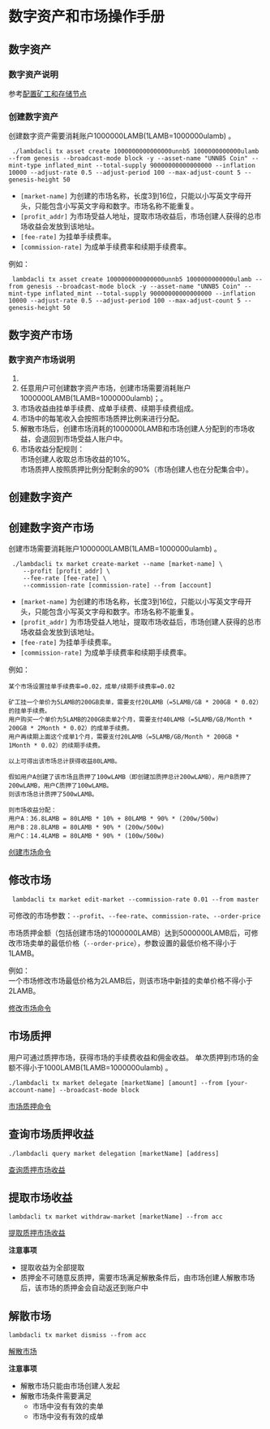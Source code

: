 # 数字资产和市场操作手册

## 数字资产
### 数字资产说明
参考[配置矿工和存储节点](Asset-Manage-Guide.md)  

### 创建数字资产
创建数字资产需要消耗账户1000000LAMB(1LAMB=1000000ulamb) 。

```
 ./lambdacli tx asset create 1000000000000000unnb5 1000000000000ulamb --from genesis --broadcast-mode block -y --asset-name "UNNB5 Coin" --mint-type inflated_mint --total-supply 90000000000000000 --inflation 10000 --adjust-rate 0.5 --adjust-period 100 --max-adjust-count 5 --genesis-height 50
```
- `[market-name]` 为创建的市场名称，长度3到16位，只能以小写英文字母开头，只能包含小写英文字母和数字。市场名称不能重复。  
- `[profit_addr]` 为市场受益人地址，提取市场收益后，市场创建人获得的总市场收益会发放到该地址。  
- `[fee-rate]`  为挂单手续费率。  
- `[commission-rate]`  为成单手续费率和续期手续费率。  

例如：
```
 lambdacli tx asset create 1000000000000000unnb5 1000000000000ulamb --from genesis --broadcast-mode block -y --asset-name "UNNB5 Coin" --mint-type inflated_mint --total-supply 90000000000000000 --inflation 10000 --adjust-rate 0.5 --adjust-period 100 --max-adjust-count 5 --genesis-height 50
```


## 数字资产市场
### 数字资产市场说明
1. 
2. 任意用户可创建数字资产市场，创建市场需要消耗账户1000000LAMB(1LAMB=1000000ulamb)；。   
3. 市场收益由挂单手续费、成单手续费、续期手续费组成。  
4. 市场中的每笔收入会按照市场质押比例来进行分配。 
5. 解散市场后，创建市场消耗的1000000LAMB和市场创建人分配到的市场收益，会退回到市场受益人账户中。 
6. 市场收益分配规则：  
   市场创建人收取总市场收益的10%。  
   市场质押人按照质押比例分配剩余的90%（市场创建人也在分配集合中）。
## 创建数字资产

## 创建数字资产市场
创建市场需要消耗账户1000000LAMB(1LAMB=1000000ulamb) 。

```
 ./lambdacli tx market create-market --name [market-name] \
    --profit [profit_addr] \
    --fee-rate [fee-rate] \
    --commission-rate [commission-rate] --from [account]
```
- `[market-name]` 为创建的市场名称，长度3到16位，只能以小写英文字母开头，只能包含小写英文字母和数字。市场名称不能重复。  
- `[profit_addr]` 为市场受益人地址，提取市场收益后，市场创建人获得的总市场收益会发放到该地址。  
- `[fee-rate]`  为挂单手续费率。  
- `[commission-rate]`  为成单手续费率和续期手续费率。  

例如：
```
某个市场设置挂单手续费率=0.02，成单/续期手续费率=0.02 
 
矿工挂一个单价为5LAMB的200GB卖单，需要支付20LAMB（=5LAMB/GB * 200GB * 0.02）的挂单手续费。
用户购买一个单价为5LAMB的200GB卖单2个月，需要支付40LAMB（=5LAMB/GB/Month * 200GB * 2Month * 0.02）的成单手续费。
用户再续期上面这个成单1个月，需要支付20LAMB（=5LAMB/GB/Month * 200GB * 1Month * 0.02）的续期手续费。

以上可得出该市场总计获得收益80LAMB。

假如用户A创建了该市场且质押了100wLAMB（即创建加质押总计200wLAMB），用户B质押了200wLAMB，用户C质押了100wLAMB。
则该市场总计质押了500wLAMB。

则市场收益分配：
用户A：36.8LAMB = 80LAMB * 10% + 80LAMB * 90% * (200w/500w) 
用户B：28.8LAMB = 80LAMB * 90% * (200w/500w) 
用户C：14.4LAMB = 80LAMB * 90% * (100w/500w) 
```

[创建市场命令](lambdacli/tx/market/create-market.md)

## 修改市场
```
 lambdacli tx market edit-market --commission-rate 0.01 --from master
```
可修改的市场参数：`--profit`、`--fee-rate`、`commission-rate`、`--order-price`

市场质押金额（包括创建市场的1000000LAMB）达到5000000LAMB后，可修改市场卖单的最低价格（`--order-price`），参数设置的最低价格不得小于1LAMB。

例如：  
一个市场修改市场最低价格为2LAMB后，则该市场中新挂的卖单价格不得小于2LAMB。


[修改市场命令](lambdacli/tx/market/edit-market.md)

## 市场质押
用户可通过质押市场，获得市场的手续费收益和佣金收益。
单次质押到市场的金额不得小于1000LAMB(1LAMB=1000000ulamb) 。 
```
./lambdacli tx market delegate [marketName] [amount] --from [your-account-name] --broadcast-mode block
```
[市场质押命令](lambdacli/tx/market/delegate.md)

## 查询市场质押收益

```
./lambdacli query market delegation [marketName] [address]
```
[查询质押市场收益](lambdacli/query/market/delegate.md)

## 提取市场收益

```
lambdacli tx market withdraw-market [marketName] --from acc
```
[提取质押市场收益](lambdacli/tx/market/withdraw-market.md)

**注意事项**

- 提取收益为全部提取
- 质押金不可随意反质押，需要市场满足解散条件后，由市场创建人解散市场后，该市场的质押金会自动返还到账户中

## 解散市场

```
lambdacli tx market dismiss --from acc
```

[解散市场](lambdacli/tx/market/dismiss.md)

**注意事项**

- 解散市场只能由市场创建人发起
- 解散市场条件需要满足
    - 市场中没有有效的卖单 
    - 市场中没有有效的成单